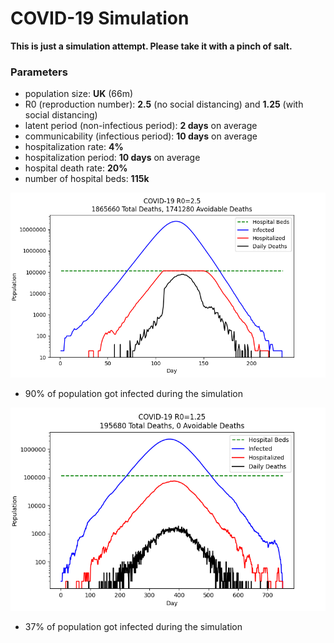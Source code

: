# COVID-19 Simulation

**This is just a simulation attempt. Please take it with a pinch of salt.**

### Parameters
- population size: **UK** (66m)
- R0 (reproduction number): **2.5** (no social distancing) and **1.25** (with social distancing)
- latent period (non-infectious period): **2 days** on average
- communicability (infectious period): **10 days** on average
- hospitalization rate: **4%**
- hospitalization period: **10 days** on average
- hospital death rate: **20%**
- number of hospital beds: **115k**

![R0=2.5](covid-19_r0-2.5.png)
- 90% of population got infected during the simulation



![R0=1.25](covid-19_r0-1.25.png)
- 37% of population got infected during the simulation
